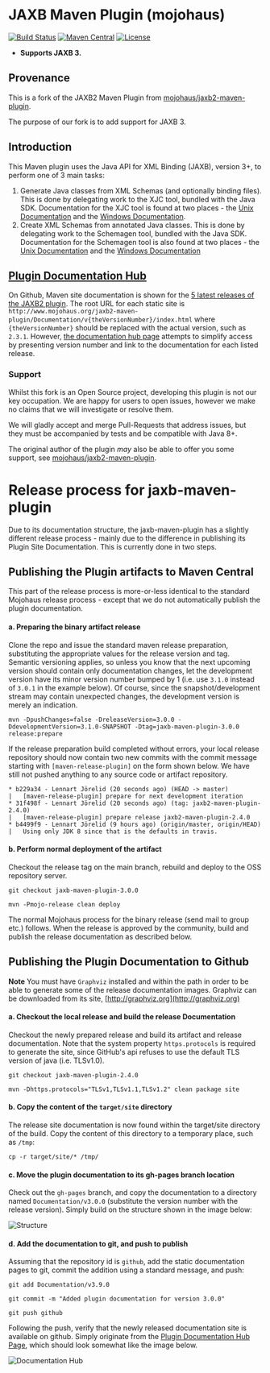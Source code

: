 # JAXB Maven Plugin (mojohaus)

[![Build Status](https://travis-ci.com/evolvedbinary/mojohaus-jaxb-maven-plugin.svg?branch=main)](https://travis-ci.org/evolvedbinary/mojohaus-jaxb-maven-plugin)
[![Maven Central](https://img.shields.io/maven-central/v/com.evolvedbinary.maven.mojohaus/jaxb-maven-plugin-project.svg?label=Maven%20Central)](https://search.maven.org/search?q=g:%22com.evolvedbinary.maven.mojohaus%22%20AND%20a:%22jaxb-maven-plugin%22)
[![License](https://img.shields.io/badge/license-Apache%202-blue.svg)](https://opensource.org/licenses/Apache-2.0)

* **Supports JAXB 3.**

## Provenance
This is a fork of the JAXB2 Maven Plugin from [mojohaus/jaxb2-maven-plugin](https://github.com/mojohaus/jaxb2-maven-plugin).

The purpose of our fork is to add support for JAXB 3.

## Introduction

This Maven plugin uses the Java API for XML Binding (JAXB), version 3+, to perform one of 3 main tasks:

1. Generate Java classes from XML Schemas (and optionally binding files). 
   This is done by delegating work to the XJC tool, bundled with the Java SDK.
   Documentation for the XJC tool is found at two places - the [Unix Documentation](https://docs.oracle.com/javase/8/docs/technotes/tools/unix/xjc.html) 
   and the [Windows Documentation](https://docs.oracle.com/javase/8/docs/technotes/tools/windows/xjc.html). 
2. Create XML Schemas from annotated Java classes.
   This is done by delegating work to the Schemagen tool, bundled with the Java SDK.
   Documentation for the Schemagen tool is also found at two places - the [Unix Documentation](https://docs.oracle.com/javase/8/docs/technotes/tools/unix/schemagen.html)
   and the [Windows Documentation](https://docs.oracle.com/javase/8/docs/technotes/tools/windows/schemagen.html) 

## [Plugin Documentation Hub](https://www.mojohaus.org/jaxb2-maven-plugin/)

On Github, Maven site documentation is shown for the 
[5 latest releases of the JAXB2 plugin](https://www.mojohaus.org/jaxb2-maven-plugin/).
The root URL for each static site is `http://www.mojohaus.org/jaxb2-maven-plugin/Documentation/v{theVersionNumber}/index.html`
where `{theVersionNumber}` should be replaced with the actual version, such as `2.3.1`. However, 
[the documentation hub page](https://www.mojohaus.org/jaxb2-maven-plugin/) attempts to simplify access by presenting 
version number and link to the documentation for each listed release.    

### Support
Whilst this fork is an Open Source project, developing this plugin is not
our key occupation. We are happy for users to open issues, however we make
no claims that we will investigate or resolve them.

We will gladly accept and merge Pull-Requests that address issues, but they
must be accompanied by tests and be compatible with Java 8+.

The original author of the plugin *may* also be able to offer you some support, see [mojohaus/jaxb2-maven-plugin](https://github.com/mojohaus/jaxb2-maven-plugin).

# Release process for jaxb-maven-plugin 

Due to its documentation structure, the jaxb-maven-plugin has a slightly different release process - mainly 
due to the difference in publishing its Plugin Site Documentation. This is currently done in two steps.

## Publishing the Plugin artifacts to Maven Central

This part of the release process is more-or-less identical to the standard Mojohaus release process - except 
that we do not automatically publish the plugin documentation. 

#### a. Preparing the binary artifact release

Clone the repo and issue the standard maven release preparation, substituting the appropriate values for the 
release version and tag. Semantic versioning applies, so unless you know that the next upcoming version should
contain only documentation changes, let the development version have its minor version number bumped by 1 
(i.e. use `3.1.0` instead of `3.0.1` in the example below). Of course, since the snapshot/development stream may 
contain unexpected changes, the development version is merely an indication. 

    mvn -DpushChanges=false -DreleaseVersion=3.0.0 -DdevelopmentVersion=3.1.0-SNAPSHOT -Dtag=jaxb-maven-plugin-3.0.0 release:prepare
    
If the release preparation build completed without errors, your local release repository should now contain 
two new commits with the commit message starting with `[maven-release-plugin]` on the form shown below. 
We have still not pushed anything to any source code or artifact repository.  

    * b229a34 - Lennart Jörelid (20 seconds ago) (HEAD -> master)
    |   [maven-release-plugin] prepare for next development iteration
    * 31f498f - Lennart Jörelid (20 seconds ago) (tag: jaxb2-maven-plugin-2.4.0)
    |   [maven-release-plugin] prepare release jaxb2-maven-plugin-2.4.0
    * b4499f9 - Lennart Jörelid (9 hours ago) (origin/master, origin/HEAD)
    |   Using only JDK 8 since that is the defaults in travis.
    
#### b. Perform normal deployment of the artifact

Checkout the release tag on the main branch, rebuild and deploy to the OSS repository server.

    git checkout jaxb-maven-plugin-3.0.0
    
    mvn -Pmojo-release clean deploy
    
The normal Mojohaus process for the binary release (send mail to group etc.) follows.
When the release is approved by the community, build and publish the release documentation as 
described below.          

## Publishing the Plugin Documentation to Github

**Note** You must have `Graphviz` installed and within the path in order to be able to generate
some of the release documentation images. Graphviz can be downloaded from its site,
[http://graphviz.org](http://graphviz.org) 

#### a. Checkout the local release and build the release Documentation      

Checkout the newly prepared release and build its artifact and release documentation. 
Note that the system property `https.protocols` is required to generate the site, since
GitHub's api refuses to use the default TLS version of java (i.e. TLSv1.0).

    git checkout jaxb-maven-plugin-2.4.0
    
    mvn -Dhttps.protocols="TLSv1,TLSv1.1,TLSv1.2" clean package site
    
#### b. Copy the content of the `target/site` directory

The release site documentation is now found within the target/site directory 
of the build. Copy the content of this directory to a temporary place, such as `/tmp`:

    cp -r target/site/* /tmp/
    
#### c. Move the plugin documentation to its gh-pages branch location

Check out the `gh-pages` branch, and copy the documentation to a directory
named `Documentation/v3.0.0` (substitute the version number with the release version).
Simply build on the structure shown in the image below:

![Structure](src/site/resources/images/documentation_structure.png "Documentation Structure")

#### d. Add the documentation to git, and push to publish

Assuming that the repository id is `github`, add the static documentation pages to git, 
commit the addition using a standard message, and push:

    git add Documentation/v3.9.0
    
    git commit -m "Added plugin documentation for version 3.0.0"
    
    git push github 

Following the push, verify that the newly released documentation site is available on github.
Simply originate from the [Plugin Documentation Hub Page](https://www.mojohaus.org/jaxb2-maven-plugin/#/repo), 
which should look somewhat like the image below.

![Documentation Hub](src/site/resources/images/documentation_hub.png "Documentation Hub") 